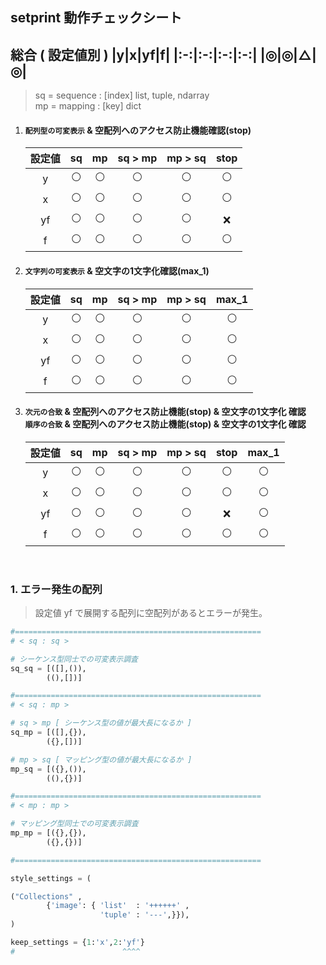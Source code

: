 ## setprint 動作チェックシート

総合 ( 設定値別 )
|y|x|yf|f|
|:-:|:-:|:-:|:-:|
|◎|◎|△|◎|
---

> sq = sequence : [index] list, tuple, ndarray<br>
> mp = mapping : [key] dict


1. #### `配列型の可変表示` & 空配列へのアクセス防止機能確認(stop)

    |設定値| sq | mp | sq > mp | mp > sq | stop |
    |:---:|:--:|:--:|:-------:|:-------:|:----:|
    |  y  | ⚪ | ⚪ |    ⚪   |     ⚪   |  ⚪   |
    |  x  | ⚪ | ⚪ |    ⚪   |     ⚪   |  ⚪   |
    |  yf | ⚪ | ⚪ |    ⚪   |     ⚪   |  ❌   |
    |  f  | ⚪ | ⚪ |    ⚪   |     ⚪   |  ⚪   |

2. #### `文字列の可変表示` & 空文字の1文字化確認(max_1)

    |設定値| sq | mp | sq > mp | mp > sq | max_1 |
    |:---:|:--:|:--:|:-------:|:-------:|:----:|
    |  y  | ⚪ | ⚪ |    ⚪   |     ⚪   |  ⚪   |
    |  x  | ⚪ | ⚪ |    ⚪   |     ⚪   |  ⚪   |
    |  yf | ⚪ | ⚪ |    ⚪   |     ⚪   |  ⚪   |
    |  f  | ⚪ | ⚪ |    ⚪   |     ⚪   |  ⚪   |

3. #### `次元の合致` & 空配列へのアクセス防止機能(stop) & 空文字の1文字化 確認 <br>`順序の合致` & 空配列へのアクセス防止機能(stop) & 空文字の1文字化 確認

    |設定値| sq | mp | sq > mp | mp > sq | stop | max_1 |
    |:---:|:--:|:--:|:-------:|:-------:|:----:|:-----:|
    |  y  | ⚪ | ⚪ |    ⚪   |     ⚪   |  ⚪   |  ⚪   |
    |  x  | ⚪ | ⚪ |    ⚪   |     ⚪   |  ⚪   |  ⚪   |
    |  yf | ⚪ | ⚪ |    ⚪   |     ⚪   |  ❌   |  ⚪   |
    |  f  | ⚪ | ⚪ |    ⚪   |     ⚪   |  ⚪   |  ⚪   |

<br>

### 1. エラー発生の配列
> 設定値 yf で展開する配列に空配列があるとエラーが発生。
```python
#=======================================================
# < sq : sq >

# シーケンス型同士での可変表示調査
sq_sq = [([],()),
        ((),[])]

#=======================================================
# < sq : mp >

# sq > mp [ シーケンス型の値が最大長になるか ]
sq_mp = [([],{}),
        ({},[])]

# mp > sq [ マッピング型の値が最大長になるか ]
mp_sq = [({},()),
        ((),{})]

#=======================================================
# < mp : mp >

# マッピング型同士での可変表示調査
mp_mp = [({},{}),
        ({},{})]

#=======================================================

style_settings = (

("Collections" ,
        {'image': { 'list'  : '++++++' ,
                    'tuple' : '---',}}),
)

keep_settings = {1:'x',2:'yf'}
#                        ^^^^
```